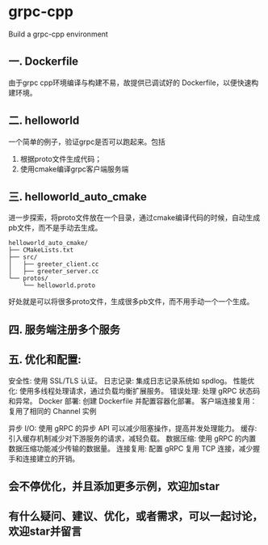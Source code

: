 # grpc-cpp
Build a grpc-cpp environment

## 一. Dockerfile
由于grpc cpp环境编译与构建不易，故提供已调试好的 Dockerfile，以便快速构建环境。

## 二. helloworld
一个简单的例子，验证grpc是否可以跑起来。包括
1. 根据proto文件生成代码；
2. 使用cmake编译grpc客户端服务端

## 三. helloworld_auto_cmake
进一步探索，将proto文件放在一个目录，通过cmake编译代码的时候，自动生成pb文件，而不是手动去生成。
```
helloworld_auto_cmake/
├── CMakeLists.txt
├── src/
│   ├── greeter_client.cc
│   ├── greeter_server.cc
└── protos/
    └── helloworld.proto
```
好处就是可以将很多proto文件，生成很多pb文件，而不用手动一个一个生成。

## 四. 服务端注册多个服务

## 五. 优化和配置: 
安全性: 使用 SSL/TLS 认证。
日志记录: 集成日志记录系统如 spdlog。
性能优化: 使用多线程处理请求，通过负载均衡扩展服务。
错误处理: 处理 gRPC 状态码和异常。
Docker 部署: 创建 Dockerfile 并配置容器化部署。
客户端连接复用：复用了相同的 Channel 实例

异步 I/O: 使用 gRPC 的异步 API 可以减少阻塞操作，提高并发处理能力。
缓存: 引入缓存机制减少对下游服务的请求，减轻负载。
数据压缩: 使用 gRPC 的内置数据压缩功能减少传输的数据量。
连接复用: 配置 gRPC 复用 TCP 连接，减少握手和连接建立的开销。

## 会不停优化，并且添加更多示例，欢迎加star

## 有什么疑问、建议、优化，或者需求，可以一起讨论，欢迎star并留言